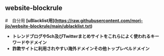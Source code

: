 ## website-blockrule
#　自分用
<strong>[uBlacklist用]<strong>(https://raw.githubusercontent.com/mori-jio/website-blockrule/main/ublacklist.txt)
* トレンドブログや5ch及びTwitterまとめサイトをこれらによく使われるキーワードやドメイン
* 詐欺サイトに利用されやすい海外ドメインその他トップレベルドメイン
